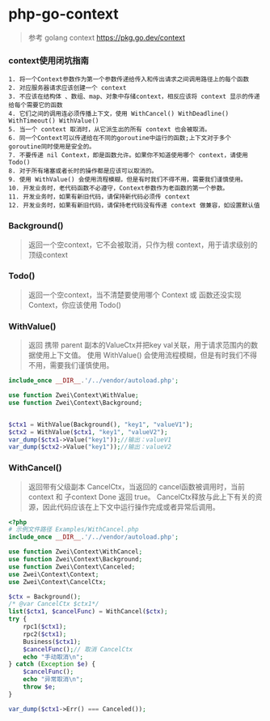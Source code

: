 # php-go-context
> 参考 golang context https://pkg.go.dev/context

### context使用闭坑指南
```
1. 将一个Context参数作为第一个参数传递给传入和传出请求之间调用路径上的每个函数
2. 对应服务器请求应该创建一个 context 
3. 不应该在结构体 、数组、map、对象中存储context，相反应该将 context 显示的传递给每个需要它的函数
4. 它们之间的调用连必须传播上下文，使用 WithCancel() WithDeadline() WithTimeout() WithValue()
5. 当一个 context 取消时，从它派生出的所有 context 也会被取消。
6. 同一个Context可以传递给在不同的goroutine中运行的函数;上下文对于多个goroutine同时使用是安全的。
7. 不要传递 nil Context，即是函数允许。如果你不知道使用哪个 context，请使用 Todo()
8. 对于所有堵塞或者长时的操作都是应该可以取消的。
9. 使用 WithValue() 会使用流程模糊，但是有时我们不得不用，需要我们谨慎使用。
10. 开发业务时，老代码函数不必遵守，Context参数作为老函数的第一个参数。
11. 开发业务时，如果有新旧代码，请保持新代码必须传 context
12. 开发业务时，如果有新旧代码，请保持老代码没有传递 context 做兼容，如设置默认值
```

###  Background()
> 返回一个空context，它不会被取消，只作为根 context，用于请求级别的 顶级context

###  Todo()
> 返回一个空context，当不清楚要使用哪个 Context 或 函数还没实现 Context，你应该使用 Todo()

### WithValue()
> 返回 携带 parent 副本的ValueCtx并把key val关联，用于请求范围内的数据使用上下文值。
> 使用 WithValue() 会使用流程模糊，但是有时我们不得不用，需要我们谨慎使用。
```php
include_once __DIR__.'/../vendor/autoload.php';

use function Zwei\Context\WithValue;
use function Zwei\Context\Background;


$ctx1 = WithValue(Background(), "key1", "valueV1");
$ctx2 = WithValue($ctx1, "key1", "valueV2");
var_dump($ctx1->Value("key1"));//输出：valueV1
var_dump($ctx2->Value("key1"));//输出：valueV2
```

### WithCancel()
> 返回带有父级副本 CancelCtx，当返回的 cancel函数被调用时，当前 context 和 子context Done 返回 true。
> CancelCtx释放与此上下有关的资源，因此代码应该在上下文中运行操作完成或者异常后调用。
```php
<?php
# 示例文件路径 Examples/WithCancel.php
include_once __DIR__.'/../vendor/autoload.php';

use function Zwei\Context\WithCancel;
use function Zwei\Context\Background;
use function Zwei\Context\Canceled;
use Zwei\Context\Context;
use Zwei\Context\CancelCtx;

$ctx = Background();
/* @var CancelCtx $ctx1*/
list($ctx1, $cancelFunc) = WithCancel($ctx);
try {
    rpc1($ctx1);
    rpc2($ctx1);
    Business($ctx1);
    $cancelFunc();// 取消 CancelCtx
    echo "手动取消\n";
} catch (Exception $e) {
    $cancelFunc();
    echo "异常取消\n";
    throw $e;
}

var_dump($ctx1->Err() === Canceled());
```